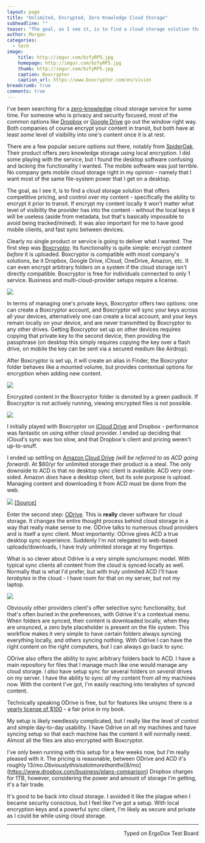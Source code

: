 ```yaml
---
layout: page
title: "Unlimited, Encrypted, Zero Knowledge Cloud Storage"
subheadline: ""
teaser: "The goal, as I see it, is to find a cloud storage solution that offers competitive pricing, and control over my content - specifically the ability to encrypt it prior to transit."
author: Morgan
categories:
  - tech
image:
    title: http://imgur.com/bzfyRP5.jpg
    homepage: http://imgur.com/bzfyRP5.jpg
    thumb: http://imgur.com/bzfyRP5.jpg
    caption: Boxcryptor
    caption_url: https://www.boxcryptor.com/en/vision
breadcrumb: true
comments: true
---
```



I've been searching for a [zero-knowledge](https://en.wikipedia.org/wiki/Zero-knowledge_proof) cloud storage service for some time. For someone who is privacy and security focused, most of the common options like [Dropbox](https://www.dropbox.com/) or [Google Drive](https://www.google.com/drive/) go out the window right way. Both companies of course encrypt your content in transit, but both have at least _some_ level of visibility into one's content once it is at rest.

There are a few popular secure options out there, notably from [SpiderOak](https://spideroak.com/). Their product offers zero knowledge storage using local encryption. I did some playing with the service, but I found the desktop software confusing and lacking the functionality I wanted. The mobile software was just terrible. No company gets mobile cloud storage right in my opinion - namely that I want most of the same file-system power that I get on a desktop.

The goal, as I see it, is to find a cloud storage solution that offers competitive pricing, and control over my content - specifically the ability to encrypt it prior to transit. If encrypt my content locally it won't matter what level of visibility the provider has into the content - without the local keys it will be useless (aside from metadata, but that's basically impossible to avoid being tracked/mined). It was also important for me to have good mobile clients, and fast sync between devices.

Clearly no single product or service is going to deliver what I wanted. The first step was [Boxcryptor](https://www.boxcryptor.com/en). Its functionality is quite simple: encrypt content _before_ it is uploaded. Boxcryptor is compatible with most company's solutions, be it Dropbox, Google Drive, iCloud, OneDrive, Amazon, etc. It can even encrypt arbitrary folders on a system if the cloud storage isn't directly compatible. Boxcryptor is free for individuals connected to only 1 service. Business and multi-cloud-provider setups require a license.

![](http://imgur.com/B4WaWAt.jpg)

In terms of managing one's private keys, Boxcryptor offers two options: one can create a Boxcryptor account, and Boxcryptor will sync your keys across all your devices, alternatively one can create a local account, and your keys remain locally on your device, and are never transmitted by Boxcryptor to any other drives. Getting Boxcryptor set up on other devices requires copying that private key to the second device, then providing the passphrase (on desktop this simply requires copying the key over a flash drive, on mobile the key can be sent via a secured medium like Airdrop).

After Boxcryptor is set up, it will create an alias in Finder, the Boxcryptor folder behaves like a mounted volume, but provides contextual options for encryption when adding new content.

![](http://imgur.com/MiMKEyE.jpg)

Encrypted content in the Boxcryptor folder is denoted by a green padlock. If Boxcryptor is not actively running, viewing encrypted files is not possible.

![](http://imgur.com/H6Wcn7k.jpg)

I initially played with Boxcryptor on [iCloud Drive](http://www.apple.com/icloud/icloud-drive/) and Dropbox - performance was fantastic on using either cloud provider. I ended up deciding that iCloud's sync was too slow, and that Dropbox's client and pricing weren't up-to-snuff.

I ended up settling on [Amazon Cloud Drive](https://www.amazon.com/clouddrive/home) _(will be referred to as ACD going forward)_. At $60/yr for unlimited storage their product is a steal. The only downside to ACD is that no desktop sync client is available. ACD very one-sided. Amazon _does_ have a desktop client, but its sole purpose is upload. Managing content and downloading it from ACD must be done from the web.

![](http://imgur.com/Brv2boc.jpg)
[[Source]](https://www.odrive.com/features/sync)

Enter the second step: [ODrive](https://www.odrive.com/). This is **really** clever software for cloud storage. It changes the entire thought process behind cloud storage in a way that really make sense to me. ODrive talks to numerous cloud providers and is itself a sync client. Most importantly: ODrive gives ACD a true desktop sync experience. Suddenly I'm not relegated to web-based uploads/downloads, I have truly unlimited storage at my fingertips.

What is so clever about Odrive is a very simple sync/unsync model. With typical sync clients all content from the cloud is synced locally as well. Normally that is what I'd prefer, but with truly unlimited ACD I'll have *terabytes* in the cloud - I have room for that on my server, but not my laptop.

![](http://imgur.com/YN0AgAi.jpg)

Obviously other providers client's offer selective sync functionality, but that's often buried in the preferences, with Odrive it's a contextual menu. When folders are synced, their content is downloaded locally, when they are unsynced, a zero byte placeholder is present on the file system. This workflow makes it very simple to have certain folders always syncing everything locally, and others syncing nothing. With Odrive I can have the right content on the right computers, but I can always go back to sync.

ODrive also offers the ability to sync arbitrary folders back to ACD. I have a main repository for files that I manage much like one would manage any cloud storage. I _also_ have setup sync for several folders on _several_ drives on my server. I have the ability to sync *all* my content from *all* my machines now. With the content I've got, I'm easily reaching into terabytes of synced content.

Technically speaking ODrive is free, but for features like unsync there is a [yearly license of $100](https://www.odrive.com/upgrade) - a fair price in my book.

My setup is likely needlessly complicated, but I really like the level of control and simple day-to-day usability. I have Odrive on all my machines and have syncing setup so that each machine has the content it will normally need. Almost all the files are also encrypted with Boxcryptor.

I've only been running with this setup for a few weeks now, but I'm really pleased with it. The pricing is reasonable, between ODrive and ACD it's roughly $13/mo. Obviously this is a lot more than the [$8/mo](https://www.dropbox.com/business/plans-comparison) Dropbox charges for 1TB, however, considering the power and amount of storage I'm getting, it's a fair trade.

It's good to be back into cloud storage. I avoided it like the plague when I became security conscious, but I feel like I've got a setup. With local encryption keys and a powerful sync client, I'm likely as secure and private as I could be while using cloud storage.

---
<p align="right">Typed on ErgoDox Test Board</p>
